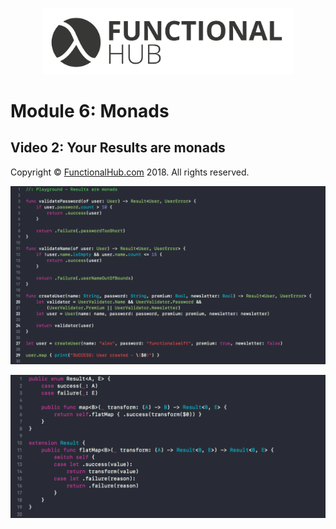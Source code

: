 <p align="center">
<a href="http://functionalHub.com"><img src="./images/logo.png" alt="Functional Hub" width="400"/></a>
</p>

# Module 6: Monads
## Video 2: Your Results are monads

Copyright © [FunctionalHub.com](http://functionalHub.com) 2018. All rights reserved.

<p align="center">
<img src="./images/code.png" alt="Code" width="600"/>
</p>

<p align="center">
<img src="./images/code2.png" alt="Code" width="600"/>
</p>
